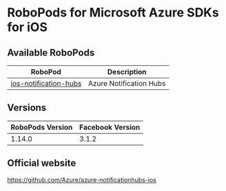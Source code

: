 # RoboPods for Microsoft Azure SDKs for iOS

## Available RoboPods

| RoboPod                                                | Description                               |
|--------------------------------------------------------|-------------------------------------------|
| [ios-notification-hubs](ios-notification-hubs/)        | Azure Notification Hubs                   |

## Versions

| RoboPods Version  | Facebook Version    |
|-------------------|---------------------|
| 1.14.0            | 3.1.2               |

## Official website

https://github.com/Azure/azure-notificationhubs-ios
